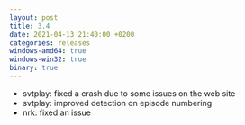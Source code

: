 ```yaml
---
layout: post
title: 3.4
date: 2021-04-13 21:40:00 +0200
categories: releases
windows-amd64: true
windows-win32: true
binary: true
---
```


* svtplay: fixed a crash due to some issues on the web site
* svtplay: improved detection on episode numbering
* nrk: fixed an issue

